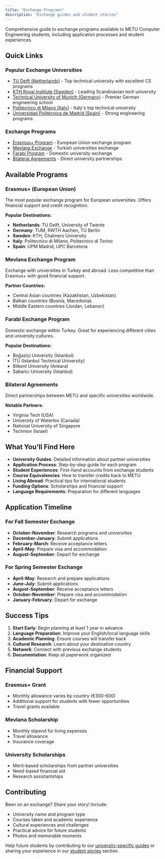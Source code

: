 ```yaml
---
title: "Exchange Programs"
description: "Exchange guides and student stories"
---
```


Comprehensive guide to exchange programs available to METU Computer Engineering students, including application processes and student experiences.

## Quick Links

### Popular Exchange Universities
- [TU Delft (Netherlands)](/exchange/tu-delft/) - Top technical university with excellent CS programs
- [KTH Royal Institute (Sweden)](/exchange/kth-stockholm/) - Leading Scandinavian tech university
- [Technical University of Munich (Germany)](/exchange/tum-munich/) - Premier German engineering school
- [Politecnico di Milano (Italy)](/exchange/polimi/) - Italy's top technical university
- [Universidad Politécnica de Madrid (Spain)](/exchange/upm-madrid/) - Strong engineering programs

### Exchange Programs
- [Erasmus+ Program](/exchange/erasmus/) - European Union exchange program
- [Mevlana Exchange](/exchange/mevlana/) - Turkish universities exchange
- [Farabi Program](/exchange/farabi/) - Domestic university exchange
- [Bilateral Agreements](/exchange/bilateral/) - Direct university partnerships

## Available Programs

### Erasmus+ (European Union)
The most popular exchange program for European universities. Offers financial support and credit recognition.

**Popular Destinations:**
- **Netherlands**: TU Delft, University of Twente
- **Germany**: TUM, RWTH Aachen, TU Berlin
- **Sweden**: KTH, Chalmers University
- **Italy**: Politecnico di Milano, Politecnico di Torino
- **Spain**: UPM Madrid, UPC Barcelona

### Mevlana Exchange Program
Exchange with universities in Turkey and abroad. Less competitive than Erasmus+ with good financial support.

**Partner Countries:**
- Central Asian countries (Kazakhstan, Uzbekistan)
- Balkan countries (Bosnia, Macedonia)
- Middle Eastern countries (Jordan, Lebanon)

### Farabi Exchange Program
Domestic exchange within Turkey. Great for experiencing different cities and university cultures.

**Popular Destinations:**
- Boğaziçi University (Istanbul)
- İTÜ (Istanbul Technical University)
- Bilkent University (Ankara)
- Sabancı University (Istanbul)

### Bilateral Agreements
Direct partnerships between METU and specific universities worldwide.

**Notable Partners:**
- Virginia Tech (USA)
- University of Waterloo (Canada)
- National University of Singapore
- Technion (Israel)

## What You'll Find Here

- **University Guides**: Detailed information about partner universities
- **Application Process**: Step-by-step guide for each program
- **Student Experiences**: First-hand accounts from exchange students
- **Course Equivalencies**: How to transfer credits back to METU
- **Living Abroad**: Practical tips for international students
- **Funding Options**: Scholarships and financial support
- **Language Requirements**: Preparation for different languages

## Application Timeline

### For Fall Semester Exchange
- **October-November**: Research programs and universities
- **December-January**: Submit applications
- **February-March**: Receive acceptance letters
- **April-May**: Prepare visa and accommodation
- **August-September**: Depart for exchange

### For Spring Semester Exchange
- **April-May**: Research and prepare applications
- **June-July**: Submit applications
- **August-September**: Receive acceptance letters
- **October-November**: Prepare visa and accommodation
- **January-February**: Depart for exchange

## Success Tips

1. **Start Early**: Begin planning at least 1 year in advance
2. **Language Preparation**: Improve your English/local language skills
3. **Academic Planning**: Ensure courses will transfer back
4. **Cultural Research**: Learn about your destination country
5. **Network**: Connect with previous exchange students
6. **Documentation**: Keep all paperwork organized

## Financial Support

### Erasmus+ Grant
- Monthly allowance varies by country (€300-600)
- Additional support for students with fewer opportunities
- Travel grants available

### Mevlana Scholarship
- Monthly stipend for living expenses
- Travel allowance
- Insurance coverage

### University Scholarships
- Merit-based scholarships from partner universities
- Need-based financial aid
- Research assistantships

## Contributing

Been on an exchange? Share your story! Include:
- University name and program type
- Courses taken and academic experience
- Cultural experiences and challenges
- Practical advice for future students
- Photos and memorable moments

Help future students by contributing to our [university-specific guides](/exchange/universities/) or sharing your experience in our [student stories](/exchange/experiences/) section. 